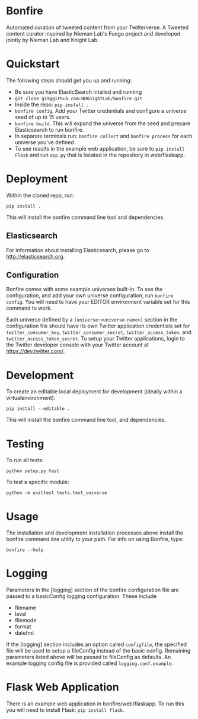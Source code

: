 # Bonfire

Automated curation of tweeted content from your Twitterverse. A Tweeted content curator inspired by Nieman Lab's Fuego project and developed jointly by Nieman Lab and Knight Lab.

# Quickstart

The following steps should get you up and running:

 * Be sure you have ElasticSearch intalled and running
 * `git clone git@github.com:NUKnightLab/bonfire.git`
 * Inside the repo: `pip install .`
 * `bonfire config`. Add your Twitter credentials and configure a universe seed of up to 15 users.
 * `bonfire build`. This will expand the universe from the seed and prepare Elasticsearch to run bonfire.
 * In separate terminals run: `bonfire collect` and `bonfire process` for each universe you've defined.
 * To see results in the example web application, be sure to `pip install Flask` and run `app.py` that is located in the repository in web/flaskapp.

# Deployment

Within the cloned repo, run:

```
pip install .
```

This will install the bonfire command line tool and dependencies.


## Elasticsearch

For information about installing Elasticsearch, please go to http://elasticsearch.org.

## Configuration

Bonfire comes with some example universes built-in. To see the configuration, and add your own universe configuration, run `bonfire config`. You will need to have your EDITOR environment variable set for this command to work.

Each universe defined by a `[universe:<universe-name>]` section in the configuration file should have its own Twitter application credentials set for `twitter_consumer_key`, `twitter_consumer_secret`, `twitter_access_token`, and `twitter_access_token_secret`. To setup your Twitter applications, login to the Twitter developer console with your Twitter account at https://dev.twitter.com/.


# Development

To create an editable local deployment for development (ideally within
a virtualenvironment):

```
pip install --editable .
```

This will install the bonfire command line tool, and dependencies.


# Testing

To run all tests:

    python setup.py test

To test a specific module:

    python -m unittest tests.test_universe

# Usage

The installation and development installation processes above install the bonfire command line utility to your path. For info on using Bonfire, type:

```
bonfire --help
```

# Logging
Parameters in the [logging] section of the bonfire configuration file are passed to a basicConfig logging configuration. These include

 * filename
 * level
 * filemode
 * format
 * datefmt

If the [logging] section includes an option called `configfile`, the specified file will be used to setup a fileConfig instead of the basic config. Remaining parameters listed above will be passed to fileConfig as defaults. An example logging config file is provided called `logging.conf.example`.

# Flask Web Application

There is an example web application in bonfire/web/flaskapp. To run this you will need to install Flask: `pip install flask`.
